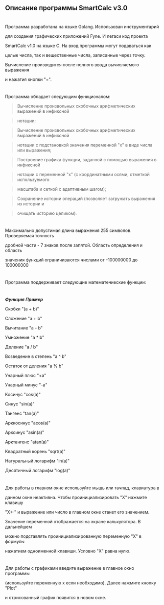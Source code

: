 ## Описание программы SmartCalc v3.0
#
Программа разработана на языке Golang. Использован инструментарий

для создания графических приложений Fyne. И легаси код проекта

SmartCalc v1.0 на языке C. На вход программы могут подаваться как

целые числа, так и вещественные числа, записанные через точку.

Вычисление производится после полного ввода вычисляемого выражения

и нажатия кнопки "=".
#
Программа обладает следующим функционалом:

>Вычисление произвольных скобочных арифметических выражений в инфиксной

>нотации;

>Вычисление произвольных скобочных арифметических выражений в инфиксной

>нотации с подстановкой значения переменной "x" в виде числа или выражения;

>Построение графика функции, заданной с помощью выражения в инфиксной

>нотации с переменной "x" (с координатными осями, отметкой используемого

>масштаба и сеткой с адаптивным шагом);

>Сохранение истории операций (позволяет загружать выражения из истории и

>очищать историю целиком).
#
Максимально допустимая длина выражения 255 символов. Проверяемая точность

дробной части - 7 знаков после запятой. Область определения и область

значения функций ограничиваются числами от -100000000 до 100000000
#
Программа поддерживает следующие математечиеские функции:
#
***Функция***                      ***Пример***

Скобки                             "(a + b)"

Сложение                         "a + b"

Вычитание                       "a - b"

Умножение                      "a * b"

Деление                            "a / b"

Возведение в степень  "a ^ b"

Остаток от деления       "a % b"

Унарный плюс                 "+a"

Унарный минус                "-a"

Косинус                             "cos(a)"

Синус                                 "sin(a)"

Тангенс                             "tan(a)"

Арккосинус                     "acos(a)"

Арксинус                          "asin(a)"

Арктангенс                      "atan(a)"

Квадратный корень      "sqrt(a)"

Натуральный логарифм  "ln(a)"

Десятичный логарифм   "log(a)"
#
Для работы в главном окне используйте мышь или тачпад, клавиатура в

данном окне неактивна. Чтобы проинициализировать "Х" нажмите клавишу

"X<-" и выражение или число в главном окне станет его значением.

Значение переменной отображается на экране калькулятора. В дальнейшем

можно подставлять проинициализированную переменную "X" в формулы

нажатием одноименной клавиши. Условно "X" равна нулю.
#
Для работы с графиками введите выражение в главное окно программы

(используйте переменную x если необходимо). Далее нажмите кнопку "Plot"

и отрисованный график появится в новом окне.
